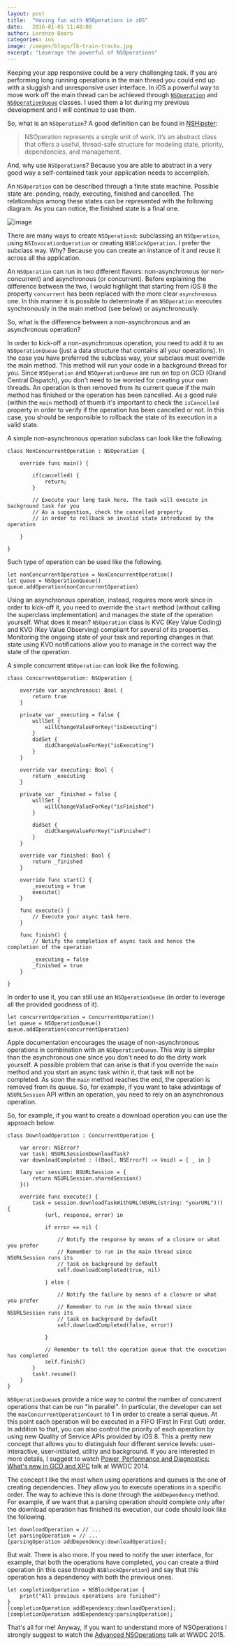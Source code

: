 ```yaml
---
layout: post
title:  "Having fun with NSOperations in iOS"
date:   2016-01-05 11:40:00
author: Lorenzo Boaro
categories: ios
image: /images/blogs/lb-train-tracks.jpg
excerpt: "Leverage the powerful of NSOperations"
---
```


Keeping your app responsive could be a very challenging task. If you are performing long running operations in the main thread you could end up with a sluggish and unresponsive user interface. In iOS a powerful way to move work off the main thread can be achieved through [`NSOperation`](https://developer.apple.com/library/mac/documentation/Cocoa/Reference/NSOperation_class/) and [`NSOperationQueue`](https://developer.apple.com/library/mac/documentation/Cocoa/Reference/NSOperationQueue_class/) classes. I used them a lot during my previous development and I will continue to use them.

So, what is an `NSOperation`? A good definition can be found in [NSHipster](http://nshipster.com/nsoperation/):

>NSOperation represents a single unit of work. It’s an abstract class that offers a useful, thread-safe structure for modeling state, priority, dependencies, and management.


And, why use `NSOperation`s? Because you are able to abstract in a very good way a self-contained task your application needs to accomplish.

An `NSOperation` can be described through a finite state machine. Possible state are: pending, ready, executing, finished and cancelled. The relationships among these states can be represented with the following diagram. As you can notice, the finished state is a final one.

![image](/images/blogs/lb-state-machine.png)

There are many ways to create `NSOperation`s: subclassing an `NSOperation`, using `NSInvocationOperation` or creating `NSBlockOperation`. I prefer the subclass way. Why? Because you can create an instance of it and reuse it across all the application.

An `NSOperation` can run in two different flavors: non-asynchronous (or non-concurrent) and asynchronous (or concurrent).
Before explaining the difference between the two, I would highlight that starting from iOS 8 the property `concurrent` has been replaced with the more clear `asynchronous` one. In this manner it is possible to determinate if an `NSOperation` executes synchronously in the main method (see below) or asynchronously.

So, what is the difference between a non-asynchronous and an asynchronous operation?

In order to kick-off a non-asynchronous operation, you need to add it to an `NSOperationQueue` (just a data structure that contains all your operations). In the case you have preferred the subclass way, your subclass must override the main method. This method will run your code in a background thread for you. Since `NSOperation` and `NSOperationQueue` are run on top on GCD (Grand Central Dispatch), you don't need to be worried for creating your own threads. An operation is then removed from its current queue if the main method has finished or the operation has been cancelled.
As a good rule (within the `main` method) of thumb it's important to check the `isCancelled` property in order to verify if the operation has been cancelled or not. In this case, you should be responsible to rollback the state of its execution in a valid state.

A simple non-asynchronous operation subclass can look like the following.

	class NonConcurrentOperation : NSOperation {

	    override func main() {

	        if(cancelled) {
	            return;
	        }

            // Execute your long task here. The task will execute in background task for you
            // As a suggestion, check the cancelled property
            // in order to rollback an invalid state introduced by the operation

	    }

	}

Such type of operation can be used like the following.

	let nonConcurrentOperation = NonConcurrentOperation()
	let queue = NSOperationQueue()
	queue.addOperation(nonConcurrentOperation)

Using an asynchronous operation, instead, requires more work since in order to kick-off it, you
need to override the `start` method (without calling the superclass implementation) and manages the state of the operation yourself.
What does it mean? `NSOperation` class is KVC (Key Value Coding) and KVO (Key Value Observing) compliant for several of its properties. Monitoring the ongoing state of your task and reporting changes in that state using KVO notifications allow you to manage in the correct way the state of the operation.

A simple concurrent `NSOperation` can look like the following.

	class ConcurrentOperation: NSOperation {

	    override var asynchronous: Bool {
	        return true
	    }

	    private var _executing = false {
	        willSet {
	            willChangeValueForKey("isExecuting")
	        }
	        didSet {
	            didChangeValueForKey("isExecuting")
	        }
	    }

	    override var executing: Bool {
	        return _executing
	    }

	    private var _finished = false {
	        willSet {
	            willChangeValueForKey("isFinished")
	        }

	        didSet {
	            didChangeValueForKey("isFinished")
	        }
	    }

	    override var finished: Bool {
	        return _finished
	    }

	    override func start() {
	        _executing = true
	        execute()
	    }

	    func execute() {
	        // Execute your async task here.
	    }

	    func finish() {
	        // Notify the completion of async task and hence the completion of the operation

	        _executing = false
	        _finished = true
	    }

	}

In order to use it, you can still use an `NSOperationQueue` (in order to leverage all the provided goodness of it).

	let concurrentOperation = ConcurrentOperation()
	let queue = NSOperationQueue()
	queue.addOperation(concurrentOperation)

Apple documentation encourages the usage of non-asynchronous operations in combination with an `NSOperationQueue`. This way is simpler than the asynchronous one since you don't need to do the dirty work yourself.
A possible problem that can arise is that if you override the `main` method and you start an async task within it, that task will not be completed. As soon the `main` method reaches the end, the operation is removed from its queue. So, for example, if you want to take advantage of `NSURLSession` API within an operation, you need to rely on an asynchronous operation.

So, for example, if you want to create a download operation you can use the approach below.

	class DownloadOperation : ConcurrentOperation {

	    var error: NSError?
	    var task: NSURLSessionDownloadTask?
	    var downloadCompleted : ((Bool, NSError?) -> Void) = { _ in }

	    lazy var session: NSURLSession = {
	        return NSURLSession.sharedSession()
	    }()

	    override func execute() {
	        task = session.downloadTaskWithURL(NSURL(string: "yourURL")!) {
	            (url, response, error) in

	            if error == nil {

	                // Notify the response by means of a closure or what you prefer
	                // Remember to run in the main thread since NSURLSession runs its
	                // task on background by default
	                self.downloadCompleted(true, nil)

	            } else {

	                // Notify the failure by means of a closure or what you prefer
	                // Remember to run in the main thread since NSURLSession runs its
	                // task on background by default
	                self.downloadCompleted(false, error!)

	            }

	            // Remember to tell the operation queue that the execution has completed
	            self.finish()
	        }
	        task!.resume()
	    }
	}

`NSOperationQueue`s provide a nice way to control the number of concurrent operations that can be run "in parallel". In particular, the developer can set the `maxConcurrentOperationCount` to 1 in order to create a serial queue. At this point each operation will be executed in a FIFO (First In First Out) order.
In addition to that, you can also control the priority of each operation by using new Quality of Service APIs provided by iOS 8. This a pretty new concept that allows you to distinguish four different service levels: user-interactive, user-initiated, utility and background. If you are interested in more details, I suggest to watch [Power, Performance and Diagnostics: What's new in GCD and XPC](https://developer.apple.com/videos/play/wwdc2014-716/) talk at WWDC 2014.

The concept I like the most when using operations and queues is the one of creating dependencies. They allow you to execute operations in a specific order. The way to achieve this is done through the `addDependency` method. For example, if we want that a parsing operation should complete only after the download operation has finished its execution, our code should look like the following.

	let downloadOperation = // ...
	let parsingOperation = // ...
	[parsingOperation addDependency:downloadOperation];

But wait. There is also more. If you need to notify the user interface, for example, that both the operations have completed, you can create a third operation (in this case through `NSBlockOperation`) and say that this operation has a dependency with both the previous ones.

	let completionOperation = NSBlockOperation {             
	    print("All previous operations are finished")    
	}
	[completionOperation addDependency:downloadOperation];
	[completionOperation addDependency:parsingOperation];

That's all for me! Anyway, if you want to understand more of NSOperations I strongly suggest to watch the [Advanced NSOperations](https://developer.apple.com/videos/play/wwdc2015-226/) talk at WWDC 2015.
